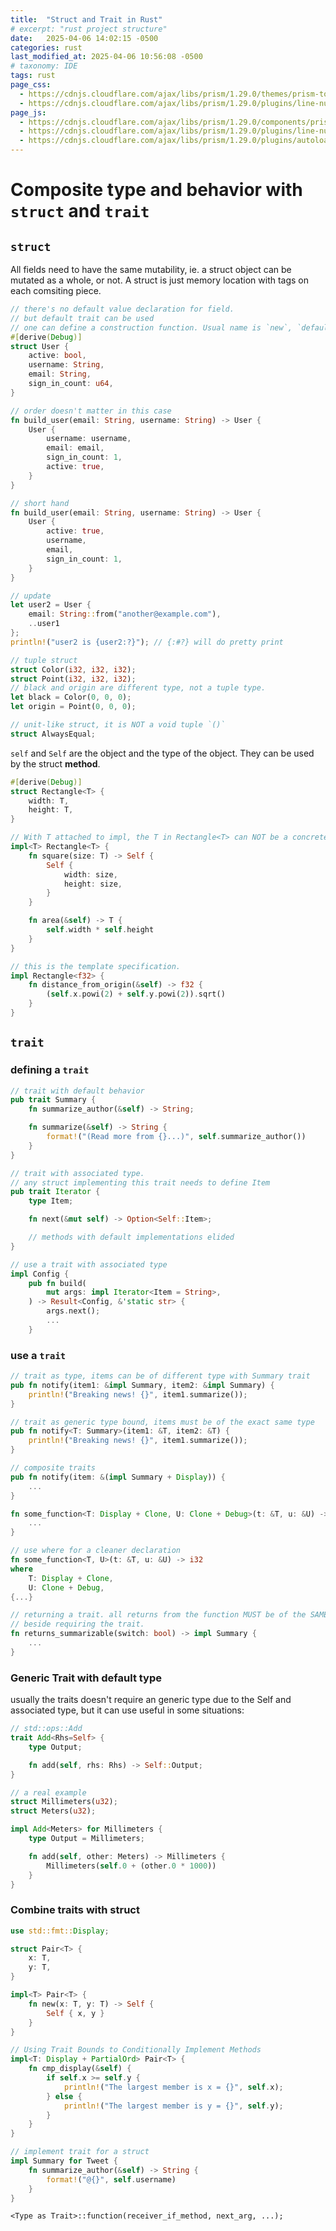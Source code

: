 ```yaml
---
title:  "Struct and Trait in Rust"
# excerpt: "rust project structure"
date:   2025-04-06 14:02:15 -0500
categories: rust
last_modified_at: 2025-04-06 10:56:08 -0500
# taxonomy: IDE
tags: rust
page_css:
  - https://cdnjs.cloudflare.com/ajax/libs/prism/1.29.0/themes/prism-tomorrow.min.css
  - https://cdnjs.cloudflare.com/ajax/libs/prism/1.29.0/plugins/line-numbers/prism-line-numbers.min.css
page_js:
  - https://cdnjs.cloudflare.com/ajax/libs/prism/1.29.0/components/prism-core.min.js
  - https://cdnjs.cloudflare.com/ajax/libs/prism/1.29.0/plugins/line-numbers/prism-line-numbers.min.js
  - https://cdnjs.cloudflare.com/ajax/libs/prism/1.29.0/plugins/autoloader/prism-autoloader.min.js
---
```


# Composite type and behavior with `struct` and `trait`

## `struct`

All fields need to have the same mutability, ie. a struct object can be mutated as a whole, or not. A struct is just memory location with tags on each comsiting piece.

```rust
// there's no default value declaration for field.
// but default trait can be used
// one can define a construction function. Usual name is `new`, `default`
#[derive(Debug)]
struct User {
    active: bool,
    username: String,
    email: String,
    sign_in_count: u64,
}

// order doesn't matter in this case
fn build_user(email: String, username: String) -> User {
    User {
        username: username,
        email: email,
        sign_in_count: 1,
        active: true,
    }
}

// short hand
fn build_user(email: String, username: String) -> User {
    User {
        active: true,
        username,
        email,
        sign_in_count: 1,
    }
}

// update
let user2 = User {
    email: String::from("another@example.com"),
    ..user1
};
println!("user2 is {user2:?}"); // {:#?} will do pretty print

// tuple struct
struct Color(i32, i32, i32);
struct Point(i32, i32, i32);
// black and origin are different type, not a tuple type.
let black = Color(0, 0, 0);
let origin = Point(0, 0, 0);

// unit-like struct, it is NOT a void tuple `()`
struct AlwaysEqual;
```

`self` and `Self` are the object and the type of the object. They can be used by the struct **method**.

```rust
#[derive(Debug)]
struct Rectangle<T> {
    width: T,
    height: T,
}

// With T attached to impl, the T in Rectangle<T> can NOT be a concrete type.
impl<T> Rectangle<T> {
    fn square(size: T) -> Self {
        Self {
            width: size,
            height: size,
        }
    }

    fn area(&self) -> T {
        self.width * self.height
    }
}

// this is the template specification.
impl Rectangle<f32> {
    fn distance_from_origin(&self) -> f32 {
        (self.x.powi(2) + self.y.powi(2)).sqrt()
    }
}

```

## `trait`

### defining a `trait`

```rust
// trait with default behavior
pub trait Summary {
    fn summarize_author(&self) -> String;

    fn summarize(&self) -> String {
        format!("(Read more from {}...)", self.summarize_author())
    }
}

// trait with associated type. 
// any struct implementing this trait needs to define Item
pub trait Iterator {
    type Item;

    fn next(&mut self) -> Option<Self::Item>;

    // methods with default implementations elided
}

// use a trait with associated type
impl Config {
    pub fn build(
        mut args: impl Iterator<Item = String>,
    ) -> Result<Config, &'static str> {
        args.next();
        ...
    }


```

### use a `trait`

```rust
// trait as type, items can be of different type with Summary trait
pub fn notify(item1: &impl Summary, item2: &impl Summary) {
    println!("Breaking news! {}", item1.summarize());
}

// trait as generic type bound, items must be of the exact same type
pub fn notify<T: Summary>(item1: &T, item2: &T) {
    println!("Breaking news! {}", item1.summarize());
}

// composite traits
pub fn notify(item: &(impl Summary + Display)) {
    ...
}

fn some_function<T: Display + Clone, U: Clone + Debug>(t: &T, u: &U) -> i32 {
    ...
}

// use where for a cleaner declaration
fn some_function<T, U>(t: &T, u: &U) -> i32
where
    T: Display + Clone,
    U: Clone + Debug,
{...}

// returning a trait. all returns from the function MUST be of the SAME TYPE
// beside requiring the trait.
fn returns_summarizable(switch: bool) -> impl Summary {
    ...
}
```

### Generic Trait with default type

usually the traits doesn't require an generic type due to the Self and associated type, but it can use useful in some situations:

```rust
// std::ops::Add
trait Add<Rhs=Self> {
    type Output;

    fn add(self, rhs: Rhs) -> Self::Output;
}

// a real example
struct Millimeters(u32);
struct Meters(u32);

impl Add<Meters> for Millimeters {
    type Output = Millimeters;

    fn add(self, other: Meters) -> Millimeters {
        Millimeters(self.0 + (other.0 * 1000))
    }
}
```

### Combine traits with struct

```rust
use std::fmt::Display;

struct Pair<T> {
    x: T,
    y: T,
}

impl<T> Pair<T> {
    fn new(x: T, y: T) -> Self {
        Self { x, y }
    }
}

// Using Trait Bounds to Conditionally Implement Methods
impl<T: Display + PartialOrd> Pair<T> {
    fn cmp_display(&self) {
        if self.x >= self.y {
            println!("The largest member is x = {}", self.x);
        } else {
            println!("The largest member is y = {}", self.y);
        }
    }
}

// implement trait for a struct
impl Summary for Tweet {
    fn summarize_author(&self) -> String {
        format!("@{}", self.username)
    }
}
```

`<Type as Trait>::function(receiver_if_method, next_arg, ...);`